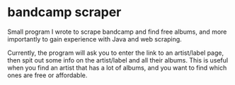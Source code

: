 # bandcamp scraper

Small program I wrote to scrape bandcamp and find free albums, and more
importantly to gain experience with Java and web scraping.

Currently, the program will ask you to enter the link to an artist/label page, then spit out some info on the artist/label and all their albums. This is useful when you find an artist that has a lot of albums, and you want to find which ones are free or affordable.

